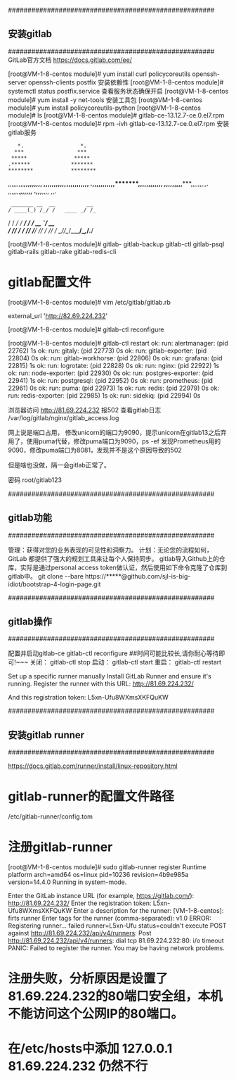 #####################################################

##                     安装gitlab                  ##

#####################################################
GitLab官方文档 https://docs.gitlab.com/ee/

[root@VM-1-8-centos module]# yum install curl policycoreutils openssh-server openssh-clients postfix  安装依赖性
[root@VM-1-8-centos module]# systemctl status postfix.service  查看服务状态确保开启
[root@VM-1-8-centos module]# yum install -y net-tools  安装工具包
[root@VM-1-8-centos module]# yum install policycoreutils-python
[root@VM-1-8-centos module]# ls
[root@VM-1-8-centos module]# gitlab-ce-13.12.7-ce.0.el7.rpm
[root@VM-1-8-centos module]# rpm -ivh gitlab-ce-13.12.7-ce.0.el7.rpm  安装gitlab服务


       *.                  *.
      ***                 ***
     *****               *****
    .******             *******
    ********            ********
   ,,,,,,,,,***********,,,,,,,,,
  ,,,,,,,,,,,*********,,,,,,,,,,,
  .,,,,,,,,,,,*******,,,,,,,,,,,,
      ,,,,,,,,,*****,,,,,,,,,.
         ,,,,,,,****,,,,,,
            .,,,***,,,,
                ,*,.



     _______ __  __          __
    / ____(_) /_/ /   ____ _/ /_
   / / __/ / __/ /   / __ `/ __ \
  / /_/ / / /_/ /___/ /_/ / /_/ /
  \____/_/\__/_____/\__,_/_.___/


[root@VM-1-8-centos module]# gitlab-
gitlab-backup     gitlab-ctl        gitlab-psql       gitlab-rails      gitlab-rake       gitlab-redis-cli

# gitlab配置文件
[root@VM-1-8-centos module]# vim /etc/gitlab/gitlab.rb

external_url 'http://82.69.224.232'

[root@VM-1-8-centos module]# gitlab-ctl reconfigure

[root@VM-1-8-centos module]# gitlab-ctl restart
ok: run: alertmanager: (pid 22762) 1s
ok: run: gitaly: (pid 22773) 0s
ok: run: gitlab-exporter: (pid 22804) 0s
ok: run: gitlab-workhorse: (pid 22806) 0s
ok: run: grafana: (pid 22815) 1s
ok: run: logrotate: (pid 22828) 0s
ok: run: nginx: (pid 22922) 1s
ok: run: node-exporter: (pid 22930) 0s
ok: run: postgres-exporter: (pid 22941) 1s
ok: run: postgresql: (pid 22952) 0s
ok: run: prometheus: (pid 22961) 0s
ok: run: puma: (pid 22973) 1s
ok: run: redis: (pid 22979) 0s
ok: run: redis-exporter: (pid 22985) 1s
ok: run: sidekiq: (pid 22994) 0s



浏览器访问 http://81.69.224.232 报502
查看gitlab日志 /var/log/gitlab/nginx/gitlab_access.log

网上说是端口占用，
修改unicorn的端口为9090，提示unicorn在gitlab13之后弃用了，使用puma代替，修改puma端口为9090，ps -ef 发现Prometheus用的9090，修改puma端口为8081，发现并不是这个原因导致的502

但是啥也没做，隔一会gitlab正常了。


密码 root/gitlab123




#####################################################
##                     gitlab功能                  ##
#####################################################

管理：获得对您的业务表现的可见性和洞察力。
计划：无论您的流程如何，GitLab 都提供了强大的规划工具来让每个人保持同步。
gitlab导入Github上的仓库，实际是通过personal access token做认证，然后使用如下命令克隆了仓库到gitlab中。
git clone --bare https://*****@github.com/sjl-is-big-idiot/bootstrap-4-login-page.git


#####################################################
##                     gitlab操作                  ##
#####################################################

 配置并启动gitlab-ce
 gitlab-ctl reconfigure
 ##时间可能比较长,请你耐心等待即可!~~~
 关闭：
 gitlab-ctl stop
 启动：
 gitlab-ctl start
 重启：
 gitlab-ctl restart


 Set up a specific runner manually
Install GitLab Runner and ensure it's running.
Register the runner with this URL:
http://81.69.224.232/ 

And this registration token:
L5xn-Ufu8WXmsXKFQuKW 

#####################################################
##                  安装gitlab runner              ##
#####################################################

 https://docs.gitlab.com/runner/install/linux-repository.html

# gitlab-runner的配置文件路径
/etc/gitlab-runner/config.tom

# 注册gitlab-runner
[root@VM-1-8-centos module]# sudo gitlab-runner register
Runtime platform                                    arch=amd64 os=linux pid=10236 revision=4b9e985a version=14.4.0
Running in system-mode.                            
                                                   
Enter the GitLab instance URL (for example, https://gitlab.com/):
http://81.69.224.232/
Enter the registration token:
L5xn-Ufu8WXmsXKFQuKW
Enter a description for the runner:
[VM-1-8-centos]: firts runner
Enter tags for the runner (comma-separated):
v1.0
ERROR: Registering runner... failed                 runner=L5xn-Ufu status=couldn't execute POST against http://81.69.224.232/api/v4/runners: Post http://81.69.224.232/api/v4/runners: dial tcp 81.69.224.232:80: i/o timeout
PANIC: Failed to register the runner. You may be having network problems. 

# 注册失败，分析原因是设置了81.69.224.232的80端口安全组，本机不能访问这个公网IP的80端口。
# 在/etc/hosts中添加 127.0.0.1 81.69.224.232 仍然不行